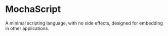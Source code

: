 MochaScript
===========

A minimal scripting language, with no side effects, designed for embedding in other applications.
